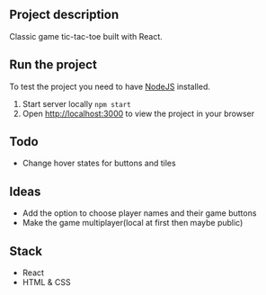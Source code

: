 ## Project description

Classic game tic-tac-toe built with React.

## Run the project
To test the project you need to have [NodeJS](https://nodejs.org/en/) installed.
1. Start server locally `npm start`
2. Open [http://localhost:3000](http://localhost:3000) to view the project in your browser


## Todo
- Change hover states for buttons and tiles

## Ideas
- Add the option to choose player names and their game buttons
- Make the game multiplayer(local at first then maybe public)

## Stack
- React
- HTML & CSS
